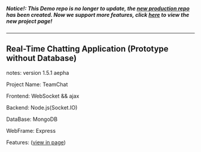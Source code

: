##### _Notice!_: This Demo repo is no longer to update, the [new production repo](http://github.com/abbshr/TeamChat.git) has been created. Now we support more features, click [here](http://abbshr.github.io/teamchat) to view the new project page!

---

Real-Time Chatting Application (Prototype without Database)
---

notes: version 1.5.1 aepha

Project Name: TeamChat

Frontend: WebSocket && ajax

Backend: Node.js(Socket.IO)

DataBase: MongoDB

WebFrame: Express

Features: ([view in page](http://abbshr.github.io/teamchat))